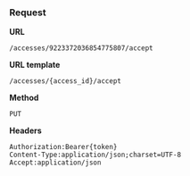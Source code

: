 ### Request

**URL**

`/accesses/9223372036854775807/accept`

**URL template**

`/accesses/{access_id}/accept`

**Method**

`PUT`

**Headers**

`Authorization:Bearer{token}`  
`Content-Type:application/json;charset=UTF-8`  
`Accept:application/json`  
